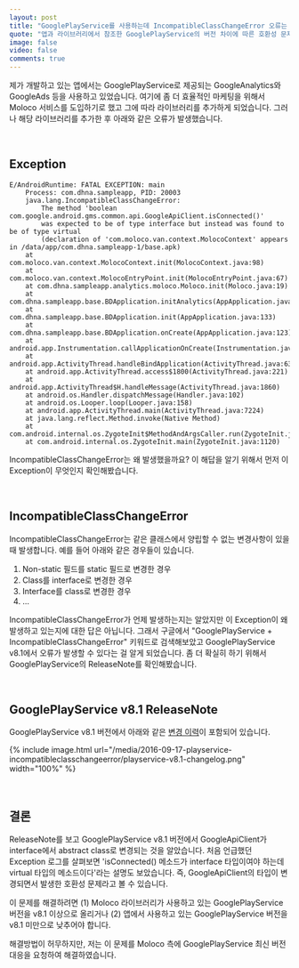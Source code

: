 ```yaml
---
layout: post
title: "GooglePlayService를 사용하는데 IncompatibleClassChangeError 오류는 왜 발생 하는가?"
quote: "앱과 라이브러리에서 참조한 GooglePlayService의 버전 차이에 따른 호환성 문제를 살펴봅니다."
image: false
video: false
comments: true
---
```


제가 개발하고 있는 앱에서는 GooglePlayService로 제공되는 GoogleAnalytics와  GoogleAds 등을 사용하고 있었습니다. 여기에 좀 더 효율적인 마케팅을 위해서 Moloco 서비스를 도입하기로 했고 그에 따라 라이브러리를 추가하게 되었습니다.
그러나 해당 라이브러리를 추가한 후 아래와 같은 오류가 발생했습니다.

<br/>

## Exception
~~~
E/AndroidRuntime: FATAL EXCEPTION: main
    Process: com.dhna.sampleapp, PID: 20003
    java.lang.IncompatibleClassChangeError: 
        The method 'boolean com.google.android.gms.common.api.GoogleApiClient.isConnected()'
        was expected to be of type interface but instead was found to be of type virtual 
        (declaration of 'com.moloco.van.context.MolocoContext' appears in /data/app/com.dhna.sampleapp-1/base.apk)
    at com.moloco.van.context.MolocoContext.init(MolocoContext.java:98)
    at com.moloco.van.context.MolocoEntryPoint.init(MolocoEntryPoint.java:67)
    at com.dhna.sampleapp.analytics.moloco.Moloco.init(Moloco.java:19)
    at com.dhna.sampleapp.base.BDApplication.initAnalytics(AppApplication.java:156)
    at com.dhna.sampleapp.base.BDApplication.init(AppApplication.java:133)
    at com.dhna.sampleapp.base.BDApplication.onCreate(AppApplication.java:123)
    at android.app.Instrumentation.callApplicationOnCreate(Instrumentation.java:1036)
    at android.app.ActivityThread.handleBindApplication(ActivityThread.java:6316)
    at android.app.ActivityThread.access$1800(ActivityThread.java:221)
    at android.app.ActivityThread$H.handleMessage(ActivityThread.java:1860)
    at android.os.Handler.dispatchMessage(Handler.java:102)
    at android.os.Looper.loop(Looper.java:158)
    at android.app.ActivityThread.main(ActivityThread.java:7224)
    at java.lang.reflect.Method.invoke(Native Method)
    at com.android.internal.os.ZygoteInit$MethodAndArgsCaller.run(ZygoteInit.java:1230)
    at com.android.internal.os.ZygoteInit.main(ZygoteInit.java:1120)
~~~

IncompatibleClassChangeError는 왜 발생했을까요?
이 해답을 알기 위해서 먼저 이 Exception이 무엇인지 확인해봤습니다.

<br/>

## IncompatibleClassChangeError
IncompatibleClassChangeError는 같은 클래스에서 양립할 수 없는 변경사항이 있을 때 발생합니다. 예를 들어 아래와 같은 경우들이 있습니다.

1. Non-static 필드를 static 필드로 변경한 경우
2. Class를 interface로 변경한 경우
3. Interface를 class로 변경한 경우
4. ...

IncompatibleClassChangeError가 언제 발생하는지는 알았지만 이 Exception이 왜 발생하고 있는지에 대한 답은 아닙니다.
그래서 구글에서 "GooglePlayService + IncompatibleClassChangeError" 키워드로 검색해보았고 GooglePlayService v8.1에서 오류가 발생할 수 있다는 걸 알게 되었습니다.
좀 더 확실히 하기 위해서 GooglePlayService의 ReleaseNote를 확인해봤습니다.

<br/>

## GooglePlayService v8.1 ReleaseNote
GooglePlayService v8.1 버전에서 아래와 같은 [변경 이력](https://developers.google.com/android/guides/releases#september_2015_-_v81)이 포함되어 있습니다.

{% include image.html url="/media/2016-09-17-playservice-incompatibleclasschangeerror/playservice-v8.1-changelog.png" width="100%" %}

<br/>

## 결론

ReleaseNote를 보고 GooglePlayService v8.1 버전에서 GoogleApiClient가 interface에서 abstract class로 변경되는 것을 알았습니다. 처음 언급했던 Exception 로그를 살펴보면 'isConnected() 메소드가 interface 타입이여야 하는데 virtual 타입의 메소드이다'라는 설명도 보았습니다. 즉, GoogleApiClient의 타입이 변경되면서 발생한 호환성 문제라고 볼 수 있습니다.

이 문제를 해결하려면
 (1) Moloco 라이브러리가 사용하고 있는  GooglePlayService 버전을 v8.1 이상으로 올리거나
 (2) 앱에서 사용하고 있는 GooglePlayService 버전을 v8.1 미만으로 낮추어야 합니다.

해결방법이 허무하지만, 저는 이 문제를 Moloco 측에 GooglePlayService 최신 버전 대응을 요청하여 해결하였습니다.
